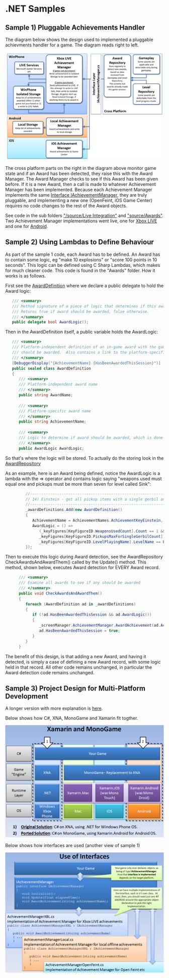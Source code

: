 # .NET Samples

## Sample 1) Pluggable Achievements Handler
The diagram below shows the design used to implemented a pluggable achievments handler for a game.  The diagram reads right to left.

![](PluggableAchievementMgr.png?raw=true)

The cross platform parts on the right in the diagram above monitor game state and if an Award has been detected, they raise this with the Award Manager.  The Award Manager checks to see if this Award has been given before.  If it is a new Award, then a call is made to whatever Achievement Manager has been implemented.  Because each Achievement Manager implements the same [Interface IAchievementManager](https://github.com/KevinSmall/DotNetSamples/blob/master/source/Live%20Integration/IAchievementManager.cs), they are truly pluggable, and implementing a new one (OpenFeint, iOS Game Center) requires no code changes to the rest of the Award objects.

See code in the sub folders ["/source/Live Integration"](https://github.com/KevinSmall/DotNetSamples/tree/master/source/Live%20Integration) and ["source/Awards"](https://github.com/KevinSmall/DotNetSamples/tree/master/source/Awards). Two Achievement Manager implementations went live, one for [Xbox LIVE](https://github.com/KevinSmall/DotNetSamples/blob/master/source/Live%20Integration/AchievementManagerXBL.cs) and one for [Android](https://github.com/KevinSmall/DotNetSamples/blob/master/source/Live%20Integration/AchievementManagerLocal.cs).

## Sample 2) Using Lambdas to Define Behaviour
As part of the sample 1 code, each Award has to be defined.  An Award has to contain some logic, eg "make 10 explosions" or "score 100 points in 10 seconds".  This logic can be defined using C Sharp Lambdas, which makes for much cleaner code.  This code is found in the "Awards" folder.  How it works is as follows.

First see the [AwardDefinition](https://github.com/KevinSmall/DotNetSamples/blob/master/source/Awards/AwardDefinition.cs) where we declare a public delegate to hold the Award logic:

```csharp
   /// <summary>
   /// Method signature of a piece of logic that determines if this award should be awarded
   /// Returns true if award should be awarded, false otherwise.
   /// </summary>
   public delegate bool AwardLogic();
```

Then in the AwardDefinition itself, a public variable holds the AwardLogic:

```csharp
   /// <summary>
   /// Platform-independent definition of an in-game award with the gameplay logic to decide if the award
   /// should be awarded.  Also contains a link to the platform-specific implementation of that award.
   /// </summary>
   [DebuggerDisplay("{AchievementName} {HasBeenAwardedThisSession}")]
   public sealed class AwardDefinition
   {
      /// <summary>
      /// Platform-independent award name
      /// </summary>
      public string AwardName;

      /// <summary>
      /// Platform-specific award name
      /// </summary>
      public string AchievementName;
      
      /// <summary>
      /// Logic to determine if award should be awarded, which is done by examining KeyFigures
      /// </summary>
      public AwardLogic AwardLogic;
```

So that's where the logic will be stored.  To actually do the storing look in the [AwardRepository](https://github.com/KevinSmall/DotNetSamples/blob/master/source/Awards/AwardRepository_LoadContent.cs)

As an example, here is an Award being defined, notice the AwardLogic is a lambda with the => operator and contains logic saying "weapons used must equal one and pickups must be more than seven for level called Sink":

```csharp
         //---------------------------------------------------------------------------------------------
         // 14) Einstein - get all pickup items with a single gerbil and a single bomb on level Sink (a mid-gameplay award)
         //---------------------------------------------------------------------------------------------
         _awardDefinitions.Add(new AwardDefinition()
         {
            AchievementName = AchievementNames.AchievementKeyEinstein,
            AwardLogic = () =>
               (_keyFigures[KeyFigureID.WeaponsUsedCount].Count == 1 &&
               _keyFigures[KeyFigureID.PickupsMaxForSingleGerbilCount].Count >= 7 &&
               _keyFigures[KeyFigureID.LevelPlayingName].LevelName == LevelRepository.LevelNameSink),
         });
```

Then to execute this logic during Award detection, see the AwardRepository CheckAwardsAndAwardThem() called by the Update() method.  This method, shown below, executes Award detection for EVERY Award record.

```csharp
      /// <summary>
      /// Examine all awards to see if any should be awarded
      /// </summary>
      public void CheckAwardsAndAwardThem()
      {
         foreach (AwardDefinition ad in _awardDefinitions)
         {
            if (!ad.HasBeenAwardedThisSession && ad.AwardLogic())
            {
               _screenManager.AchievementManager.AwardAchievement(ad.AchievementName);
               ad.HasBeenAwardedThisSession = true;
            }
         }
      }
```

The benefit of this design, is that adding a new Award, and having it detected, is simply a case of defining a new Award record, with some logic held in that record.  All other code remains unchanged, in particular the Award detection code remains unchanged.

## Sample 3) Project Design for Multi-Platform Development
A longer version with more explanation is [here](http://www.pencelgames.com/blog/porting-android-solution-and-project-structure).

Below shows how C#, XNA, MonoGame and Xamarin fit togther.

![](XamarinAndMonoGame.png?raw=true)

Below shows how interfaces are used (another view of sample 1)

![](UseOfInterfaces.png?raw=true)
